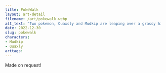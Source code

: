 ```yaml
---
title: PokeWalk
layout: art-detail
filename: /art/pokewalk.webp
alt_text: "Two pokemon, Quaxsly and Mudkip are leaping over a grassy hill on a sunny day."
date: 2022-12-30
slug: pokewalk
characters:
- Mudkip
- Quaxly
arttags:
---
```


Made on request!

